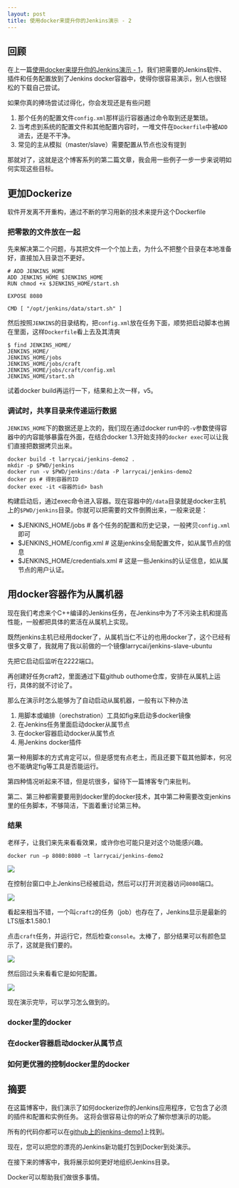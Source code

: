 ```yaml
---
layout: post
title: 使用docker来提升你的Jenkins演示 - 2 
---
```

## 回顾

在上一篇[使用docker来提升你的Jenkins演示 - 1](http://www.larrycaiyu.com/2014/11/04/use-docker-for-your-jenkins-demo-1.html)，我们把需要的Jenkins软件、插件和任务配置放到了Jenkins docker容器中，使得你很容易演示，别人也很轻松的下载自己尝试。

如果你真的捧场尝试过得化，你会发现还是有些问题

1. 那个任务的配置文件`config.xml`那样运行容器通过命令取到还是繁琐。
2. 当考虑到系统的配置文件和其他配置内容时，一堆文件在`Dockerfile`中被`ADD`进去，还是不干净。
3. 常见的主从模拟（master/slave）需要配置从节点也没有提到

那就对了，这就是这个博客系列的第二篇文章，我会用一些例子一步一步来说明如何实现这些目标。

## 更加Dockerize

软件开发离不开重构，通过不断的学习用新的技术来提升这个Dockerfile

### 把零散的文件放在一起

先来解决第二个问题，与其把文件一个个加上去，为什么不把整个目录在本地准备好，直接加入目录岂不更好。

	# ADD JENKINS_HOME 
	ADD JENKINS_HOME $JENKINS_HOME
	RUN chmod +x $JENKINS_HOME/start.sh
	
	EXPOSE 8080
	
	CMD [ "/opt/jenkins/data/start.sh" ]

然后按照`JENKINS`的目录结构，把`config.xml`放在任务下面，顺势把启动脚本也搁在里面，这样`Dockerfile`看上去及其清爽

	$ find JENKINS_HOME/
	JENKINS_HOME/
	JENKINS_HOME/jobs
	JENKINS_HOME/jobs/craft
	JENKINS_HOME/jobs/craft/config.xml
	JENKINS_HOME/start.sh

试着docker build再运行一下，结果和上次一样，v5。

### 调试时，共享目录来传递运行数据

`JENKINS_HOME`下的数据还是上次的，我们现在通过docker run中的`-v`参数使得容器中的内容能够暴露在外面，在结合docker 1.3开始支持的`docker exec`可以让我们直接把数据拷贝出来。

    docker build -t larrycai/jenkins-demo2 .
    mkdir -p $PWD/jenkins
    docker run -v $PWD/jenkins:/data -P larrycai/jenkins-demo2
    docker ps # 得到容器的ID
    docker exec -it <容器的id> bash

构建启动后，通过exec命令进入容器。现在容器中的`/data`目录就是docker主机上的`$PWD/jenkins`目录。你就可以把需要的文件倒腾出来，一般来说是：

* $JENKINS_HOME/jobs # 各个任务的配置和历史记录，一般拷贝`config.xml`即可
* $JENKINS_HOME/config.xml # 这是jenkins全局配置文件，如从属节点的信息
* $JENKINS_HOME/credentials.xml # 这是一些Jenkins的认证信息，如从属节点的用户认证。


## 用docker容器作为从属机器

现在我们考虑来个C++编译的Jenkins任务，在Jenkins中为了不污染主机和提高性能，一般都把具体的累活在从属机上实现。

既然jenkins主机已经用docker了，从属机当仁不让的也用docker了，这个已经有很多文章了，我就用了我以前做的一个镜像larrycai/jenkins-slave-ubuntu

先把它启动后监听在2222端口。

再创建好任务craft2，里面通过下载github outhome仓库，安排在从属机上运行，具体的就不讨论了。

那么在演示时怎么能够为了自动启动从属机器，一般有以下种办法

1. 用脚本或编排（orechstration）工具如fig来启动多docker镜像
2. 在Jenkins任务里面启动docker从属节点
3. 在docker容器启动docker从属节点
4. 用Jenkins docker插件

第一种用脚本的方式肯定可以，但是感觉有点老土，而且还要下载其他脚本，何况也不能确定fig等工具是否能运行。

第四种情况听起来不错，但是坑很多，留待下一篇博客专门来批判。

第二、第三种都需要要用到docker里的docker技术，其中第二种需要改变jenkins里的任务脚本，不够简洁，下面着重讨论第三种。

### 结果

老样子，让我们来先来看看效果，或许你也可能只是对这个功能感兴趣。

    docker run –p 8080:8080 –t larrycai/jenkins-demo2

![](http://larrycaiyu.com/images/jenkins-demo1-3.png)

在控制台窗口中上Jenkins已经被启动，然后可以打开浏览器访问`8080`端口。

![](http://larrycaiyu.com/images/jenkins-demo1-4.png)

看起来相当不错，一个叫`craft2`的任务（job）也存在了，Jenkins显示是最新的LTS版本1.580.1

点击`craft`任务，并运行它，然后检查`console`。太棒了，部分结果可以有颜色显示了，这就是我们要的。

![](http://larrycaiyu.com/images/jenkins-demo1-5.png)

然后回过头来看看它是如何配置。

![](http://larrycaiyu.com/images/jenkins-demo1-6.png)

现在演示完毕，可以学习怎么做到的。

### docker里的docker

### 在docker容器启动docker从属节点

### 如何更优雅的控制docker里的docker

## 摘要

在这篇博客中，我们演示了如何dockerize你的Jenkins应用程序，它包含了必须的插件和配置和实例任务。 这将会很容易让你的听众了解你想演示的功能。

所有的代码你都可以在[github上的jenkins-demo1](https://github.com/larrycai/docker-images/tree/master/jenkins-demo1)上找到。

现在，您可以把您的漂亮的Jenkins新功能打包到Docker到处演示。

在接下来的博客中，我将展示如何更好地组织Jenkins目录。

Docker可以帮助我们做很多事情。
